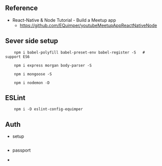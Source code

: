## Reference
- React-Native & Node Tutorial - Build a Meetup app
    - https://github.com/EQuimper/youtubeMeetupAppReactNativeNode



## Sever side setup
```
    npm i babel-polyfill babel-preset-env babel-register -S   # support ES6

    npm i express morgan body-parser -S

    npm i mongoose -S

    npm i nodemon -D
```


## ESLint
```
    npm i -D eslint-config-equimper
```

## Auth
- setup
```
```
- passport

- 

